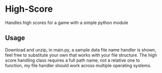 # High-Score
Handles high scores for a game with a simple python module

## Usage
Download and unzip, in main.py, a sample data file name handler is shown, feel free to substitute your own that works with your file structure. The high score handling class requires a full path name, not a relative one to function, my file handler should work across multiple operating systems.
